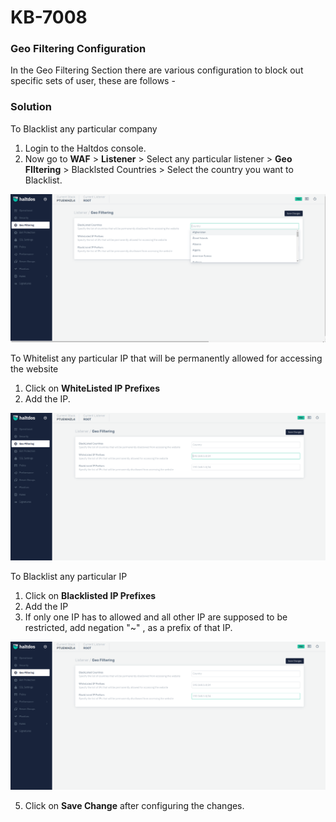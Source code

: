# KB-7008


### Geo Filtering Configuration

In the Geo Filtering Section there are various configuration to block out specific sets of user, these are follows -  

### Solution

To Blacklist any particular company

1. Login to the Haltdos console.
2. Now go to **WAF** > **Listener** > Select any particular listener > **Geo FIltering** > Blacklsted Countries > Select the country you want to Blacklist.

![sslCert](/img/pro-waf/kb/blackCountry.png)

To Whitelist any particular IP that will be permanently allowed for accessing the website 

1. Click on **WhiteListed IP Prefixes**
2. Add the IP.

![sslCert](/img/pro-waf/kb/whitelist.png)

To Blacklist any particular IP

1. Click on **Blacklisted IP Prefixes**
2. Add the IP 
3. If only one IP has to allowed and all other IP are supposed to be restricted, add negation "~" , as a prefix of that IP.

![Blacklist](/img/pro-waf/kb/blackList.png)


5. Click on **Save Change** after configuring the changes.

